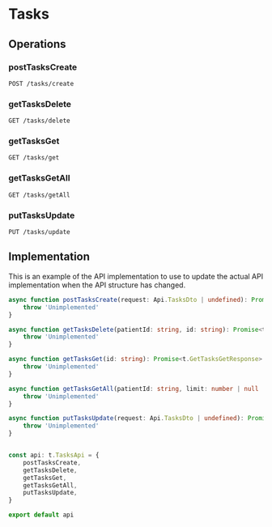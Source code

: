 # Tasks

## Operations

### postTasksCreate

```http
POST /tasks/create
```


### getTasksDelete

```http
GET /tasks/delete
```


### getTasksGet

```http
GET /tasks/get
```


### getTasksGetAll

```http
GET /tasks/getAll
```


### putTasksUpdate

```http
PUT /tasks/update
```


## Implementation

This is an example of the API implementation to use to update the actual API implementation
when the API structure has changed.

```typescript
async function postTasksCreate(request: Api.TasksDto | undefined): Promise<t.PostTasksCreateResponse> {
	throw 'Unimplemented'
}

async function getTasksDelete(patientId: string, id: string): Promise<t.GetTasksDeleteResponse> {
	throw 'Unimplemented'
}

async function getTasksGet(id: string): Promise<t.GetTasksGetResponse> {
	throw 'Unimplemented'
}

async function getTasksGetAll(patientId: string, limit: number | null | undefined, direction: Api.DirectionParamEnum | undefined, sortByField: string | null | undefined): Promise<t.GetTasksGetAllResponse> {
	throw 'Unimplemented'
}

async function putTasksUpdate(request: Api.TasksDto | undefined): Promise<t.PutTasksUpdateResponse> {
	throw 'Unimplemented'
}


const api: t.TasksApi = {
	postTasksCreate,
	getTasksDelete,
	getTasksGet,
	getTasksGetAll,
	putTasksUpdate,
}

export default api
```
